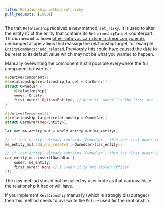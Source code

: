 ```yaml
---
title: Relationship method set_risky
pull_requests: [19601]
---
```


The trait `Relationship` received a new method, `set_risky`. It is used to alter the entity ID of the entity that contains its `RelationshipTarget` counterpart.
This is needed to leave [other data you can store in these components](https://docs.rs/bevy/latest/bevy/ecs/relationship/trait.Relationship.html#derive)
unchanged at operations that reassign the relationship target, for example `EntityCommands::add_related`. Previously this could have caused the
data to be reset to its default value which may not be what you wanted to happen.

Manually overwriting the component is still possible everywhere the full component is inserted:

```rs
#[derive(Component)]
#[relationship(relationship_target = CarOwner)]
struct OwnedCar {
    #[relationship]
    owner: Entity,
    first_owner: Option<Entity>, // None if `owner` is the first one
}

#[derive(Component)]
#[relationship_target(relationship = OwnedCar)]
struct CarOwner(Vec<Entity>);

let mut me_entity_mut = world.entity_mut(me_entity);

// if `car_entity` already contains `OwnedCar`, then the first owner remains unchanged
me_entity_mut.add_one_related::<OwnedCar>(car_entity);

// if `car_entity` already contains `OwnedCar`, then the first owner is overwritten with None here
car_entity_mut.insert(OwnedCar {
    owner: me_entity,
    first_owner: None // I swear it is not stolen officer!
});
```

The new method should not be called by user code as that can invalidate the relationship it had or will have.

If you implement `Relationship` manually (which is strongly discouraged) then this method needs to overwrite the `Entity`
used for the relationship.
